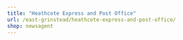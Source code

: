 ```yaml
---
title: "Heathcote Express and Post Office"
url: /east-grinstead/heathcote-express-and-post-office/
shop: newsagent
---
```

